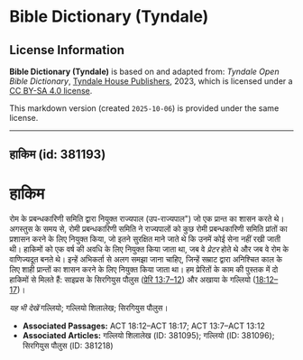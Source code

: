 # Bible Dictionary (Tyndale)

## License Information

**Bible Dictionary (Tyndale)** is based on and adapted from: _Tyndale Open Bible Dictionary_, [Tyndale House Publishers](https://tyndaleopenresources.com/), 2023, which is licensed under a [CC BY-SA 4.0 license](https://creativecommons.org/licenses/by-sa/4.0/legalcode.en).

This markdown version (created `2025-10-06`) is provided under the same license.



--------------------------------

## हाकिम (id: 381193)

हाकिम
=====

रोम के प्रबन्धकारिणी समिति द्वारा नियुक्त राज्यपाल (उप\-राज्यपाल") जो एक प्रान्त का शासन करते थे। अगस्तुस के समय से, रोमी प्रबन्धकारिणी समिति ने राज्यपालों को कुछ रोमी प्रबन्धकारिणी समिति प्रांतों का प्रशासन करने के लिए नियुक्त किया, जो इतने सुरक्षित माने जाते थे कि उनमें कोई सेना नहीं रखी जाती थी। हाकिमों को एक वर्ष की अवधि के लिए नियुक्त किया जाता था, जब वे *प्रेटर* होते थे और जब वे रोम के वाणिज्यदूत बनते थे। इन्हें अभिकर्ता से अलग समझा जाना चाहिए, जिन्हें सम्राट द्वारा अनिश्चित काल के लिए शाही प्रान्तों का शासन करने के लिए नियुक्त किया जाता था। हम प्रेरितों के काम की पुस्तक में दो हाकिमों से मिलते हैं: साइप्रस के सिरगियुस पौलुस ([प्रेरि 13:7–12](https://ref.ly/Acts13:7-Acts13:12)) और अखाया के गल्लियो ([18:12–17](https://ref.ly/Acts18:12-Acts18:17))।

*यह भी देखें*  गल्लियो; गल्लियो शिलालेख; सिरगियुस पौलुस।

* **Associated Passages:** ACT 18:12–ACT 18:17; ACT 13:7–ACT 13:12
* **Associated Articles:** गल्लियो शिलालेख (ID: 381095); गल्लियो (ID: 381096); सिरगियुस पौलुस (ID: 381218)

